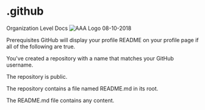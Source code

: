 # .github
Organization Level Docs
![AAA Logo 08-10-2018](https://user-images.githubusercontent.com/44618325/174671352-d4152ca4-1705-46b1-b67e-2e72d338c360.png)


Prerequisites
GitHub will display your profile README on your profile page if all of the following are true.

You've created a repository with a name that matches your GitHub username.

The repository is public.

The repository contains a file named README.md in its root.

The README.md file contains any content.
